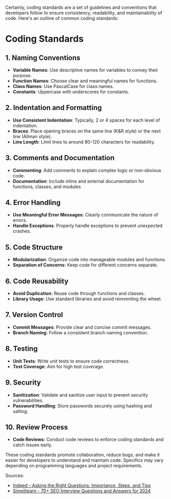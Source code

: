 Certainly, coding standards are a set of guidelines and conventions that developers follow to ensure consistency, readability, and maintainability of code. Here's an outline of common coding standards:

# Coding Standards

## 1. Naming Conventions

- **Variable Names**: Use descriptive names for variables to convey their purpose.
- **Function Names**: Choose clear and meaningful names for functions.
- **Class Names**: Use PascalCase for class names.
- **Constants**: Uppercase with underscores for constants.

## 2. Indentation and Formatting

- **Use Consistent Indentation**: Typically, 2 or 4 spaces for each level of indentation.
- **Braces**: Place opening braces on the same line (K&R style) or the next line (Allman style).
- **Line Length**: Limit lines to around 80-120 characters for readability.

## 3. Comments and Documentation

- **Commenting**: Add comments to explain complex logic or non-obvious code.
- **Documentation**: Include inline and external documentation for functions, classes, and modules.

## 4. Error Handling

- **Use Meaningful Error Messages**: Clearly communicate the nature of errors.
- **Handle Exceptions**: Properly handle exceptions to prevent unexpected crashes.

## 5. Code Structure

- **Modularization**: Organize code into manageable modules and functions.
- **Separation of Concerns**: Keep code for different concerns separate.

## 6. Code Reusability

- **Avoid Duplication**: Reuse code through functions and classes.
- **Library Usage**: Use standard libraries and avoid reinventing the wheel.

## 7. Version Control

- **Commit Messages**: Provide clear and concise commit messages.
- **Branch Naming**: Follow a consistent branch naming convention.

## 8. Testing

- **Unit Tests**: Write unit tests to ensure code correctness.
- **Test Coverage**: Aim for high test coverage.

## 9. Security

- **Sanitization**: Validate and sanitize user input to prevent security vulnerabilities.
- **Password Handling**: Store passwords securely using hashing and salting.

## 10. Review Process

- **Code Reviews**: Conduct code reviews to enforce coding standards and catch issues early.

These coding standards promote collaboration, reduce bugs, and make it easier for developers to understand and maintain code. Specifics may vary depending on programming languages and project requirements.

Sources:
- [Indeed - Asking the Right Questions: Importance, Steps, and Tips](https://www.indeed.com/career-advice/career-development/asking-the-right-questions)
- [Simplilearn - 70+ SEO Interview Questions and Answers for 2024](https://www.simplilearn.com/tutorials/seo-tutorial/seo-interview-questions)
